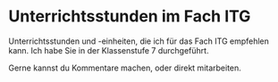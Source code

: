 Unterrichtsstunden im Fach ITG
=======

Unterrichtsstunden und -einheiten, die ich für das Fach ITG empfehlen kann. Ich habe Sie in der Klassenstufe 7 durchgeführt.

Gerne kannst du Kommentare machen, oder direkt mitarbeiten.